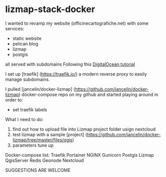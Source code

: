 # lizmap-stack-docker
I wanted to revamp my website (officinecartografiche.net) with some services:
* static website
* pelican blog
* lizmap
* postgis

all served with subdomains
Following this [DigitalOcean tutorial](https://www.digitalocean.com/community/tutorials/how-to-use-traefik-as-a-reverse-proxy-for-docker-containers-on-ubuntu-18-04)

I set up [traefik] (https://traefik.io/) a modern reverse proxy to easily manage subdomains.

I pulled [jancelin/docker-lizmap] (https://github.com/jancelin/docker-lizmap) docker-compose repo on my github and started playing around in order to:
* set traefik labels


What I need to do:
1. find out how to upload file into Lizmap project folder usign nextcloud
2. test lizmap with a sample [project] (https://github.com/jancelin/docker-lizmap/tree/master/files/qgis)
3. parameters tune up

Docker-compose list:
Traefik
Portainer
NGINX
Gunicorn
Postgis
Lizmap
QgisServer
Redis
Geonode
Nextcloud

SUGGESTIONS ARE WELCOME
